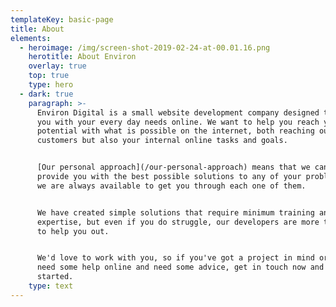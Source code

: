 ```yaml
---
templateKey: basic-page
title: About
elements:
  - heroimage: /img/screen-shot-2019-02-24-at-00.01.16.png
    herotitle: About Environ
    overlay: true
    top: true
    type: hero
  - dark: true
    paragraph: >-
      Environ Digital is a small website development company designed to help
      you with your every day needs online. We want to help you reach your
      potential with what is possible on the internet, both reaching out to your
      customers but also your internal online tasks and goals.


      [Our personal approach](/our-personal-approach) means that we can directly
      provide you with the best possible solutions to any of your problems, and
      we are always available to get you through each one of them.


      We have created simple solutions that require minimum training and
      expertise, but even if you do struggle, our developers are more than happy
      to help you out.


      We'd love to work with you, so if you've got a project in mind or just
      need some help online and need some advice, get in touch now and we'll get
      started.
    type: text
---
```


